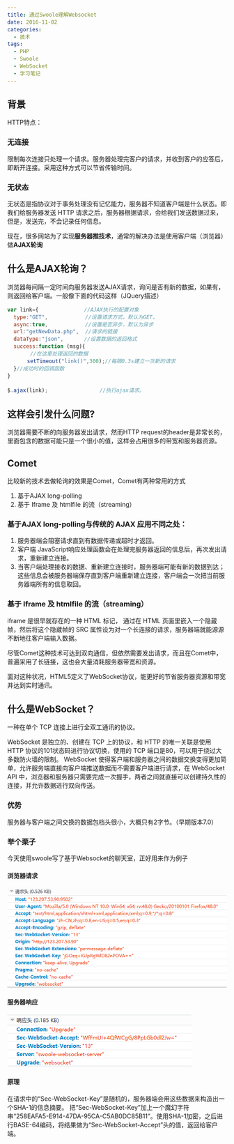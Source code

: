 ```yaml
---
title: 通过Swoole理解Websocket
date: 2016-11-02
categories:
  - 技术
tags: 
  - PHP
  - Swoole
  - WebSocket
  - 学习笔记
---
```


## 背景

HTTP特点：

### 无连接

限制每次连接只处理一个请求。服务器处理完客户的请求，并收到客户的应答后，即断开连接。采用这种方式可以节省传输时间。

### 无状态

无状态是指协议对于事务处理没有记忆能力，服务器不知道客户端是什么状态。即我们给服务器发送 HTTP 请求之后，服务器根据请求，会给我们发送数据过来，但是，发送完，不会记录任何信息。

现在，很多网站为了实现**服务器推技术**，通常的解决办法是使用客户端（浏览器）做**AJAX轮询**

## 什么是AJAX轮询？

浏览器每间隔一定时间向服务器发送AJAX请求，询问是否有新的数据，如果有，则返回给客户端。一般像下面的代码这样（JQuery描述）

```js
var link={ 　　　　　　　  //AJAX执行的配置对象
  type:"GET",　　　　　　  //设置请求方式，默认为GET，
  async:true,　　　　　　  //设置是否异步，默认为异步
  url:"getNewData.php",  //请求的链接
  dataType:"json",　　　　//设置数据的返回格式
  success:function (msg){
   　　 //在这里处理返回的数据
   　　setTimeout("link()",300);//每隔0.3s建立一次新的请求
  }//成功时的回调函数
}

$.ajax(link);　　　　　　　　　　//执行ajax请求。
```

## 这样会引发什么问题?

浏览器需要不断的向服务器发出请求，然而HTTP request的header是非常长的，里面包含的数据可能只是一个很小的值，这样会占用很多的带宽和服务器资源。

## Comet

比较新的技术去做轮询的效果是Comet，Comet有两种常用的方式

1. 基于AJAX long-polling
2. 基于 Iframe 及 htmlfile 的流（streaming）

### 基于AJAX long-polling与传统的 AJAX 应用不同之处：

1. 服务器端会阻塞请求直到有数据传递或超时才返回。 
2. 客户端 JavaScript响应处理函数会在处理完服务器返回的信息后，再次发出请求，重新建立连接。
3. 当客户端处理接收的数据、重新建立连接时，服务器端可能有新的数据到达；这些信息会被服务器端保存直到客户端重新建立连接，客户端会一次把当前服务器端所有的信息取回。

### 基于 Iframe 及 htmlfile 的流（streaming）

iframe 是很早就存在的一种 HTML 标记， 通过在 HTML 页面里嵌入一个隐蔵帧，然后将这个隐蔵帧的 SRC 属性设为对一个长连接的请求，服务器端就能源源不断地往客户端输入数据。

尽管Comet这种技术可达到双向通信，但依然需要发出请求，而且在Comet中，普遍采用了长链接，这也会大量消耗服务器带宽和资源。

面对这种状况，HTML5定义了WebSocket协议，能更好的节省服务器资源和带宽并达到实时通讯。

## 什么是WebSocket？

一种在单个 TCP 连接上进行全双工通讯的协议。

WebSocket 是独立的、创建在 TCP 上的协议，和 HTTP 的唯一关联是使用 HTTP 协议的101状态码进行协议切换，使用的 TCP 端口是80，可以用于绕过大多数防火墙的限制。
WebSocket 使得客户端和服务器之间的数据交换变得更加简单，允许服务端直接向客户端推送数据而不需要客户端进行请求，在 WebSocket API 中，浏览器和服务器只需要完成一次握手，两者之间就直接可以创建持久性的连接，并允许数据进行双向传送。

### 优势
服务器与客户端之间交换的数据包档头很小，大概只有2字节。（早期版本7.0）

### 举个栗子

今天使用swoole写了基于Websocket的聊天室，正好用来作为例子

#### 浏览器请求

![](/images/20161102233522038.jpg)

#### 服务器响应

![](/images/20161102233537476.jpg)

#### 原理

在请求中的“Sec-WebSocket-Key”是随机的，服务器端会用这些数据来构造出一个SHA-1的信息摘要。
把“Sec-WebSocket-Key”加上一个魔幻字符串“258EAFA5-E914-47DA-95CA-C5AB0DC85B11”。使用SHA-1加密，之后进行BASE-64编码，将结果做为“Sec-WebSocket-Accept”头的值，返回给客户端。